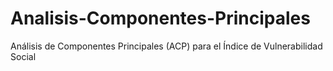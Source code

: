 # Analisis-Componentes-Principales
Análisis de Componentes Principales (ACP) para el Índice de Vulnerabilidad Social
